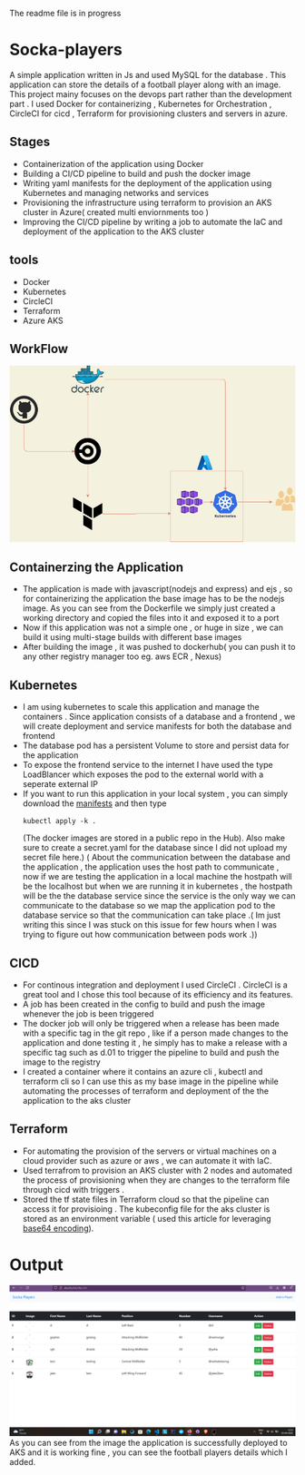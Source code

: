 
<p>The readme file is in progress</p>
<h1> Socka-players </h1>
<p> A simple application written in Js and used MySQL for the database . This application can store the details of a football player along with an image. This project mainy focuses on the devops part rather than the development part . I used Docker for containerizing , Kubernetes for Orchestration , CircleCI for cicd , Terraform for provisioning clusters and servers in azure.</p>

<h2> Stages</h2>
<ul>
  <li>Containerization of the application using Docker</li>
  <li> Building a CI/CD pipeline to build and push the docker image </li>
  <li> Writing yaml manifests for the deployment of the application using Kubernetes and managing networks and services </li>
  <li> Provisioning the infrastructure using terraform to provision an AKS cluster in Azure( created multi enviornments too )</li>
  <li> Improving the CI/CD pipeline by writing a job to automate the IaC and deployment of the application to the AKS cluster </li>
  </ul>
<h2> tools</h2>
<ul>
  <li>Docker</li>
  <li>Kubernetes</li>
  <li>CircleCI</li>
  <li>Terraform</li>
  <li>Azure AKS</li>
  </ul>
<h2> WorkFlow </h2>
<img src="https://github.com/rghdrizzle/socka-players-devops/blob/main/workflow%20(2).png">
<h2>Containerzing the Application </h2>
<ul>
<li> The application is made with javascript(nodejs and express) and ejs , so for containerizing the application the base image has to be the nodejs image. As you can see from the Dockerfile we simply just created a working directory and copied the files into it and exposed it to a port</li>
<li> Now if this application was not a simple one , or huge in size , we can build it using multi-stage builds with different base images</li>
<li> After building the image , it was pushed to dockerhub( you can push it to any other registry manager too eg. aws ECR , Nexus)</li>
</ul>

<h2> Kubernetes </h2>
<ul>
<li> I am using kubernetes to scale this application and manage the containers . Since application consists of a database and a frontend , we will create deployment and service manifests for both the database and frontend</li>
<li> The database pod has a persistent Volume to store and persist data for the application</li>
<li> To expose the frontend service to the internet I have used the type LoadBlancer which exposes the pod to the external world with a seperate external IP </li>
<li> If you want to run this application in your local system , you can simply download the <a href=https://github.com/rghdrizzle/socka-players-devops/tree/main/kubernetes>manifests</a> and then type</li>

```
kubectl apply -k .
```
(The docker images are stored in a public repo in the Hub). Also make sure to create a secret.yaml for the database since I did not upload my secret file here.)
 ( About the communication between the database and the application , the application uses the host path to communicate , now if we are testing the application in a local machine the hostpath will be the localhost but when we are running it in kubernetes , the hostpath will be the the database service since the service is the only way we can communicate to the database so we map the application pod to the database service so that the communication can take place .( Im just writing this since I was stuck on this issue for few hours when I was trying to figure out how communication between pods work .))
</ul>
<h2>CICD</h2>
<ul>
<li>For continous integration and deployment I used CircleCI . CircleCI is a great tool and I chose this tool because of its efficiency and its features.</li>
<li>A job has been created in the config to build and push the image whenever the job is been triggered</li>
<li> The docker job will only be triggered when a release has been made with a specific tag in the git repo , like if a person made changes to the application and done testing it , he simply has to make a release with a specific tag such as d.01 to trigger the pipeline to build and push the image to the registry</li>
<li> I created a container where it contains an azure cli , kubectl and terraform cli so I can use this as my base image in the pipeline while automating the processes of terraform and deployment of the the application to the aks cluster</li>
</ul>
<h2>Terraform</h2>
<ul>
<li>For automating the provision of the servers or virtual machines on a cloud provider such as azure or aws , we can automate it with IaC.</li>
<li>Used terrafrom to provision an AKS cluster with 2 nodes and automated the process of provisioning when they are changes to the terraform file through cicd with triggers .</li>
<li>Stored the tf state files in Terraform cloud so that the pipeline can access it for provisioing . The kubeconfig file for the aks cluster is stored as an environment variable ( used this article for leveraging <a href='https://support.circleci.com/hc/en-us/articles/360003540393?input_string=how+to+i+inject+an+environment+variable+using+the+api%3F'>base64 encoding</a>).</li>
</ul>

# Output
<img src=https://github.com/rghdrizzle/socka-players-devops/blob/main/Screenshot%20(65).png></img>
As you can see from the image the application is successfully deployed to AKS and it is working fine , you can see the football players details which I added.   
